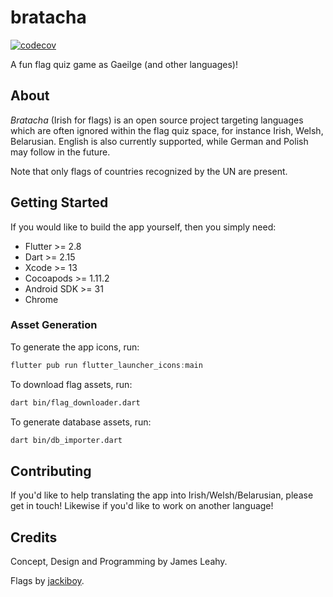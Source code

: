 # bratacha

[![codecov](https://codecov.io/gh/defuncart/bratacha/branch/master/graph/badge.svg)](https://codecov.io/gh/defuncart/bratacha)

A fun flag quiz game as Gaeilge (and other languages)!

## About

*Bratacha* (Irish for flags) is an open source project targeting languages which are often ignored within the flag quiz space, for instance Irish, Welsh, Belarusian. English is also currently supported, while German and Polish may follow in the future.

Note that only flags of countries recognized by the UN are present.

## Getting Started

If you would like to build the app yourself, then you simply need:

- Flutter >= 2.8
- Dart >= 2.15
- Xcode >= 13
- Cocoapods >= 1.11.2
- Android SDK >= 31
- Chrome

### Asset Generation

To generate the app icons, run:

```dart
flutter pub run flutter_launcher_icons:main
```

To download flag assets, run:

```sh
dart bin/flag_downloader.dart
```

To generate database assets, run:

```sh
dart bin/db_importer.dart
```

## Contributing

If you'd like to help translating the app into Irish/Welsh/Belarusian, please get in touch! Likewise if you'd like to work on another language!

## Credits

Concept, Design and Programming by James Leahy.

Flags by [jackiboy](https://github.com/jackiboy/flagpack).
